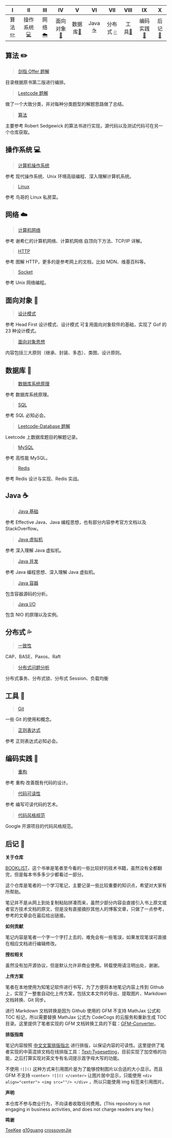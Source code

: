 <!-- ![](https://img.shields.io/badge/update-today-blue.svg) ![](https://img.shields.io/badge/gitbook-making-lightgrey.svg)</br> -->
| Ⅰ | Ⅱ | Ⅲ | Ⅳ | Ⅴ | Ⅵ | Ⅶ | Ⅷ | Ⅸ | Ⅹ |
| :--------: | :---------: | :---------: | :---------: | :---------: | :---------:| :---------: | :-------: | :-------:| :------:|
| 算法[:pencil2:](#算法-pencil2) | 操作系统[:computer:](#操作系统-computer)|网络[:cloud:](#网络-cloud) | 面向对象[:couple:](#面向对象-couple) |数据库[:floppy_disk:](#数据库-floppy_disk)| Java [:coffee:](#java-coffee)| 分布式 [:sweat_drops:](#分布式-sweat_drops)| 工具[:hammer:](#工具-hammer)| 编码实践[:speak_no_evil:](#编码实践-speak_no_evil)| 后记[:memo:](#后记-memo) |

## 算法 :pencil2:

> [剑指 Offer 题解](https://github.com/yuanzhiwei/Interview-Notebook/tree/master/notes/剑指%20offer%20题解.md)

目录根据原书第二版进行编排。

> [Leetcode 题解](https://github.com/yuanzhiwei/Interview-Notebook/tree/master/notes/Leetcode%20题解.md)

做了一个大致分类，并对每种分类题型的解题思路做了总结。

> [算法](https://github.com/yuanzhiwei/Interview-Notebook/tree/master/notes/算法.md)

主要参考 Robert Sedgewick 的算法书进行实现，源代码以及测试代码可在另一个仓库获取。

## 操作系统 :computer:

> [计算机操作系统](https://github.com/yuanzhiwei/Interview-Notebook/tree/master/notes/计算机操作系统.md)

参考 现代操作系统、Unix 环境高级编程、深入理解计算机系统。

> [Linux](https://github.com/yuanzhiwei/Interview-Notebook/tree/master/notes/Linux.md)

参考 鸟哥的 Linux 私房菜。

## 网络 :cloud:

> [计算机网络](https://github.com/yuanzhiwei/Interview-Notebook/tree/master/notes/计算机网络.md)

参考 谢希仁的计算机网络、计算机网络 自顶向下方法、TCP/IP 详解。

> [HTTP](https://github.com/yuanzhiwei/Interview-Notebook/tree/master/notes/HTTP.md)

参考 图解 HTTP，更多的是参考网上的文档，比如 MDN、维基百科等。

> [Socket](https://github.com/yuanzhiwei/Interview-Notebook/tree/master/notes/Socket.md)

参考 Unix 网络编程。

## 面向对象 :couple:

> [设计模式](https://github.com/yuanzhiwei/Interview-Notebook/tree/master/notes/设计模式.md)

参考 Head First 设计模式、设计模式 可复用面向对象软件的基础，实现了 Gof 的 23 种设计模式。

> [面向对象思想](https://github.com/yuanzhiwei/Interview-Notebook/tree/master/notes/面向对象思想.md)

内容包括三大原则（继承、封装、多态）、类图、设计原则。

## 数据库 :floppy_disk:

> [数据库系统原理](https://github.com/yuanzhiwei/Interview-Notebook/tree/master/notes/数据库系统原理.md)

参考 数据库系统原理。

> [SQL](https://github.com/yuanzhiwei/Interview-Notebook/tree/master/notes/SQL.md)

参考 SQL 必知必会。

> [Leetcode-Database 题解](https://github.com/yuanzhiwei/Interview-Notebook/tree/master/notes/Leetcode-Database%20题解.md)

Leetcode 上数据库题目的解题记录。

> [MySQL](https://github.com/yuanzhiwei/Interview-Notebook/tree/master/notes/MySQL.md)

参考 高性能 MySQL。

> [Redis](https://github.com/yuanzhiwei/Interview-Notebook/tree/master/notes/Redis.md)

参考 Redis 设计与实现、Redis 实战。

## Java :coffee:

> [Java 基础](https://github.com/yuanzhiwei/Interview-Notebook/tree/master/notes/Java%20基础.md)

参考 Effective Java、Java 编程思想，也有部分内容参考官方文档以及 StackOverflow。

> [Java 虚拟机](https://github.com/yuanzhiwei/Interview-Notebook/tree/master/notes/Java%20虚拟机.md)

参考 深入理解 Java 虚拟机。

> [Java 并发](https://github.com/yuanzhiwei/Interview-Notebook/tree/master/notes/Java%20并发.md)

参考 Java 编程思想、深入理解 Java 虚拟机。

> [Java 容器](https://github.com/yuanzhiwei/Interview-Notebook/tree/master/notes/Java%20容器.md)

包含容器源码的分析。

> [Java I/O](https://github.com/yuanzhiwei/Interview-Notebook/tree/master/notes/Java%20IO.md)

包含 NIO 的原理以及实例。

## 分布式 :sweat_drops:

> [一致性](https://github.com/yuanzhiwei/Interview-Notebook/tree/master/notes/一致性.md)

CAP、BASE、Paxos、Raft

>[分布式问题分析](https://github.com/yuanzhiwei/Interview-Notebook/tree/master/notes/分布式问题分析.md)

分布式事务、分布式锁、分布式 Session、负载均衡

## 工具 :hammer:

> [Git](https://github.com/yuanzhiwei/Interview-Notebook/tree/master/notes/Git.md)

一些 Git 的使用和概念。

> [正则表达式](https://github.com/yuanzhiwei/Interview-Notebook/tree/master/notes/正则表达式.md)

参考 正则表达式必知必会。

## 编码实践 :speak_no_evil:

> [重构](https://github.com/yuanzhiwei/Interview-Notebook/tree/master/notes/重构.md)

参考 重构 改善既有代码的设计。

> [代码可读性](https://github.com/yuanzhiwei/Interview-Notebook/tree/master/notes/代码可读性.md)

参考 编写可读代码的艺术。

> [代码风格规范](https://github.com/yuanzhiwei/Interview-Notebook/tree/master/notes/代码风格规范.md)

Google 开源项目的代码风格规范。

## 后记 :memo:

**关于仓库**

[BOOKLIST](https://github.com/CyC2018/Interview-Notebook/blob/master/BOOKLIST.md)，这个书单是笔者至今看的一些比较好的技术书籍，虽然没有全都翻完，但是每本书多多少少都看过一部分。

这个仓库是笔者的一个学习笔记，主要记录一些比较重要的知识点，希望对大家有所帮助。

笔记并不是从网上到处复制粘贴拼凑而来，虽然少部分内容会直接引入书上原文或者官方技术文档的原文，但是没有直接摘抄其他人的博客文章，只做了一点参考，参考的文章会在最后给出链接。

**如何贡献**

笔记内容是笔者一个字一个字打上去的，难免会有一些笔误，如果发现笔误可直接在相应文档进行编辑修改。

**授权相关**

虽然没有加开源协议，但是默认允许非商业使用。转载使用请注明出处，谢谢。

**上传方案**

笔者在本地使用为知笔记软件进行书写，为了方便将本地笔记内容上传到 Github 上，实现了一整套自动化上传方案，包括文本文件的导出、提取图片、Markdown 文档转换、Git 同步。

进行 Markdown 文档转换是因为 Github 使用的 GFM 不支持 MathJax 公式和 TOC 标记，所以需要替换 MathJax 公式为 CodeCogs 的云服务和重新生成 TOC 目录。这里提供了笔者实现的 GFM 文档转换工具的下载：[GFM-Converter](https://github.com/CyC2018/GFM-Converter)。

**排版指南**

笔记内容按照 [中文文案排版指北](http://mazhuang.org/wiki/chinese-copywriting-guidelines/) 进行排版，以保证内容的可读性。这里提供了笔者实现的中英混排文档在线排版工具：[Text-Typesetting](https://github.com/CyC2018/Markdown-Typesetting)，目前实现了加空格的功能，之后打算实现对英文专有名词提示首字母大写的功能。

不使用 `![]()` 这种方式来引用图片是为了能够控制图片以合适的大小显示。而且 GFM 不支持 `<center> ![]() </center>` 让图片居中显示，只能使用 `<div align="center"> <img src=""/> </div>` ，所以只能使用 img 标签来引用图片。

**声明**

本仓库不参与商业行为，不向读者收取任何费用。(This repository is not engaging in business activities, and does not charge readers any fee.)

**鸣谢**

[TeeKee](https://github.com/linw7)  [g10guang](https://github.com/g10guang) [crossoverJie](https://github.com/crossoverJie) 
